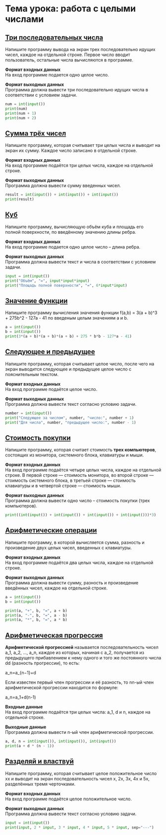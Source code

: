 # Тема урока: работа с целыми числами
## [Три последовательных числа](https://stepik.org/lesson/265079/step/5?unit=246027)
Напишите программу вывода на экран трех последовательно идущих чисел, каждое на отдельной строке. Первое число вводит пользователь, остальные числа вычисляются в программе.

**Формат входных данных**  
На вход программе подается одно целое число.

**Формат выходных данных**  
Программа должна вывести три последовательно идущих числа в соответствии с условием задачи.

```python
num = int(input())
print(num)
print(num + 1)
print(num + 2)
```

## [Сумма трёх чисел](https://stepik.org/lesson/265079/step/6?unit=246027)
Напишите программу, которая считывает три целых числа и выводит на экран их сумму. Каждое число записано в отдельной строке.

**Формат входных данных**  
На вход программе подаётся три целых числа, каждое на отдельной строке.

**Формат выходных данных**  
Программа должна вывести сумму введенных чисел.

```python
result = int(input()) + int(input()) + int(input())
print(result)
```

## [Куб](https://stepik.org/lesson/265079/step/7?unit=246027)
Напишите программу, вычисляющую объём куба и площадь его полной поверхности, по введённому значению длины ребра.

**Формат входных данных**  
На вход программе подается одно целое число – длина ребра.

**Формат выходных данных**  
Программа должна вывести текст и числа в соответствии с условием задачи.

```python
input = int(input())
print("Объём", "=", input*input*input)
print("Площадь полной поверхности", "=", 6*input*input)
```

## [Значение функции](https://stepik.org/lesson/265079/step/8?unit=246027)
Напишите программу вычисления значения функции f(a,b) = 3(a + b)^3 + 275b^2 - 127a - 41 по введеным целым значениям a и b.

```python
a = int(input())
b = int(input())
print(3*(a + b)*(a + b)*(a + b) + 275 * b*b - 127*a - 41)
```

## [Следующее и предыдущее](https://stepik.org/lesson/265079/step/9?unit=246027)
Напишите программу, которая считывает целое число, после чего на экран выводится следующее и предыдущее целое число с пояснительным текстом.

**Формат входных данных**  
На вход программе подаётся целое число.

**Формат выходных данных**  
Программа должна вывести текст согласно условию задачи.

```python
number = int(input())
print("Следующее за числом", number, "число:", number + 1)
print("Для числа", number, "предыдущее число:", number - 1)
```

## [Стоимость покупки](https://stepik.org/lesson/265079/step/10?unit=246027)

Напишите программу, которая считает стоимость **трех компьютеров**, состоящих из монитора, системного блока, клавиатуры и мыши.

**Формат входных данных**  
На вход программе подаётся четыре целых числа, каждое на отдельной строке. В первой строке — стоимость монитора, во второй строке — стоимость системного блока, в третьей строке — стоимость клавиатуры и в четвертой строке — стоимость мыши.

**Формат выходных данных**  
Программа должна вывести одно число – стоимость покупки (трех компьютеров).

```python
print((int(input()) + int(input()) + int(input()) + int(input()))*3)
```

## [Арифметические операции](https://stepik.org/lesson/265079/step/11?unit=246027)

Напишите программу, в которой вычисляется сумма, разность и произведение двух целых чисел, введенных с клавиатуры.

**Формат входных данных**  
На вход программе подаётся два целых числа, каждое на отдельной строке.

**Формат выходных данных**  
Программа должна вывести сумму, разность и произведение введённых чисел, каждое на отдельной строке.
```python
a = int(input())
b = int(input())

print(a, "+", b, "=", a + b)
print(a, "-", b, "=", a - b)
print(a, "*", b, "=", a * b)
```

## [Арифметическая прогрессия](https://stepik.org/lesson/265079/step/12?unit=246027)
**Арифметической прогрессией** называется последовательность чисел a_1, a_2, ..., a_n, каждое из которых, начиная с a_2, получается из предыдущего прибавлением к нему одного и того же постоянного числа dd (разность прогрессии), то есть:

a_n=a_{n−1}+d

Если известен первый член прогрессии и её разность, то nn-ый член арифметической прогрессии находится по формуле:

a_n=a_1+d(n-1)

**Входные данные**  
На вход программе подаётся три целых числа: a_1, d и n, каждое на отдельной строке.

**Выходные данные**  
Программа должна вывести n-ый член арифметической прогрессии.

```python
a, d, n = int(input()), int(input()), int(input())
print(a + d * (n - 1))
```

## [Разделяй и властвуй](https://stepik.org/lesson/265079/step/13?unit=246027)

Напишите программу, которая считывает целое положительное число xx и выводит на экран последовательность чисел x, 2x, 3x, 4x и 5x, разделённых тремя черточками.

**Формат входных данных**  
На вход программе подаётся целое положительное число.

**Формат выходных данных**  
Программа должна вывести текст согласно условию задачи.

```python
input = int(input())
print(input, 2 * input, 3 * input, 4 * input, 5 * input, sep="---")
```

